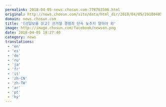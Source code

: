 ```yaml
---
permalink: 2018-04-05-news.chosun.com-778763506.html
original: http://news.chosun.com/site/data/html_dir/2018/04/05/2018040503339.html
domain: news.chosun.com
title: '[선일보를 읽고] 선거철 경범죄 단속 늦추지 말아야 외'
image: http://image.chosun.com/facebook/newson.png
date: 2018-04-05 18:27:40
category: news
translations: 
 - 'en'
 - 'es'
 - 'de'
 - 'ru'
 - 'ja'
 - 'fr'
 - 'it'
 - 'zh-CN'
 - 'zh-TW'
 - 'ar'
 - 'pt'
 - 'hy'
---
```


